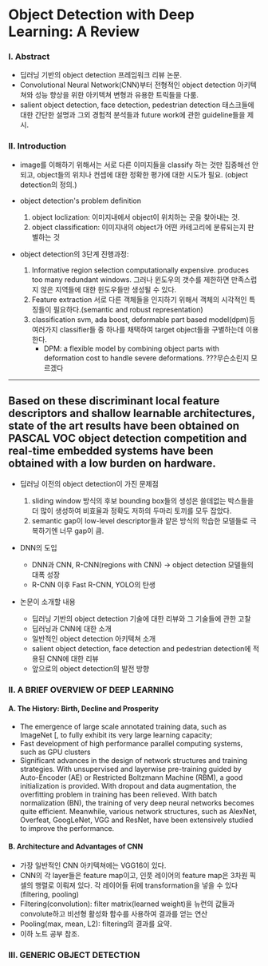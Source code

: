 # Object Detection with Deep Learning: A Review

### I. Abstract
* 딥러닝 기반의 object detection 프레임워크 리뷰 논문.
* Convolutional Neural Network(CNN)부터 전형적인 object detection 아키텍쳐와 성능 향상을 위한 아키텍쳐 변형과 유용한 트릭들을 다룸.
* salient object detection, face detection, pedestrian detection 태스크들에 대한 간단한 설명과 그외 경험적 분석들과 future work에 관한 guideline들을 제시.
  
### II. Introduction
* image를 이해하기 위해서는 서로 다른 이미지들을 classify 하는 것만 집중해선 안되고, object들의 위치나 컨셉에 대한 정확한 평가에 대한 시도가 필요. (object detection의 정의.)
* object detection's problem definition
    1. object loclization: 이미지내에서 object이 위치하는 곳을 찾아내는 것.
    2. object classification: 이미지내의 object가 어떤 카테고리에 분류되는지 판별하는 것

* object detection의 3단계 진행과정:
   1. Informative region selection
    computationally expensive. produces too many redundant windows.
    그러나 윈도우의 갯수를 제한하면 만족스럽지 않은 지역들에 대한 윈도우들만 생성될 수 있다.
   2. Feature extraction
    서로 다른 객체들을 인지하기 위해서 객체의 시각적인 특징들이 필요하다.(semantic and robust representation)
   3. classification
    svm, ada boost, deformable part based model(dpm)등 여러가지 classifier들 중 하나를 채택하여 target object들을 구별하는데 이용한다.
       * DPM: a flexible model by combining object parts with deformation cost to handle severe deformations. ???무슨소린지 모르겠다

---
Based on these discriminant local feature descriptors and shallow learnable architectures, state of the art results have been obtained on PASCAL VOC object detection competition and real-time embedded systems have been obtained with a low burden on hardware.
---
* 딥러닝 이전의 object detection이 가진 문제점
  1. sliding window 방식의 후보 bounding box들의 생성은 쓸데없는 박스들을 더 많이 생성하여 비효율과 정확도 저하의 두마리 토끼를 모두 잡았다.
  2. semantic gap이 low-level descriptor들과 얕은 방식의 학습한 모델들로 극복하기엔 너무 gap이 큼.

* DNN의 도입
  * DNN과 CNN, R-CNN(regions with CNN) -> object detection 모델들의 대폭 성장
  * R-CNN 이후 Fast R-CNN, YOLO의 탄생

* 논문이 소개할 내용
  * 딥러닝 기반의 object detection 기술에 대한 리뷰와 그 기술들에 관한 고찰
  * 딥러닝과 CNN에 대한 소개
  * 일반적인 object detection 아키텍쳐 소개
  * salient object detection, face detection and pedestrian detection에 적용된 CNN에 대한 리뷰
  * 앞으로의 object detection의 발전 방향
  
### II. A BRIEF OVERVIEW OF DEEP LEARNING
#### A. The History: Birth, Decline and Prosperity
* The emergence of large scale annotated training data, such as ImageNet [, to fully exhibit its very large learning capacity;
* Fast development of high performance parallel computing systems, such as GPU clusters
* Significant advances in the design of network structures and training strategies. With unsupervised and layerwise pre-training guided by Auto-Encoder (AE) or Restricted Boltzmann Machine (RBM), a good initialization is provided. With dropout and data augmentation, the overfitting problem in training has been relieved. With batch normalization (BN), the training of very deep neural networks becomes quite efficient. Meanwhile, various network structures, such as AlexNet, Overfeat, GoogLeNet, VGG and ResNet, have been extensively studied to improve the performance.

#### B. Architecture and Advantages of CNN
* 가장 일반적인 CNN 아키텍쳐에는 VGG16이 있다.
* CNN의 각 layer들은 feature map이고, 인풋 레이어의 feature map은 3차원 픽셀의 행렬로 이뤄져 있다. 각 레이어들 뒤에 transformation을 넣을 수 있다(filtering, pooling)
* Filtering(convolution): filter matrix(learned weight)을 뉴런의 값들과 convolute하고 비선형 활성화 함수를 사용하여 결과를 얻는 연산
* Pooling(max, mean, L2): filtering의 결과를 요약.
* 이하 노트 공부 참조.

### III. GENERIC OBJECT DETECTION